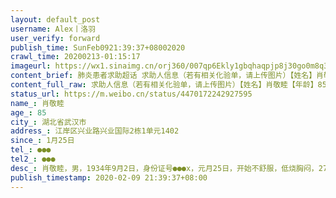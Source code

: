 ```yaml
---
layout: default_post
username: Alex丨洛羽
user_verify: forward
publish_time: SunFeb0921:39:37+08002020
crawl_time: 20200213-01:15:17
imageurl: https://wx1.sinaimg.cn/orj360/007qp6Ekly1gbqhaqpjp8j30go0m8q3f.jpg
content_brief: 肺炎患者求助超话 求助人信息（若有相关化验单，请上传图片）【姓名】肖敬睦【年龄】85【所在城市】湖北省武汉市【所在小区、社区】江岸区兴业路兴业国际2栋1单元1402【患病时间】1月25日【联系方式】●●●【其他紧急联系人】●●●【病情描述】肖敬睦，男，1934年9月2日，身份 ...全文
content_full_raw: 求助人信息（若有相关化验单，请上传图片）【姓名】肖敬睦【年龄】85【所在城市】湖北省武汉市【所在小区、社区】江岸区兴业路兴业国际2栋1单元1402【患病时间】1月25日【联系方式】●●●【其他紧急联系人】●●●【病情描述】肖敬睦，男，1934年9月2日，身份证号：●●●x，元月25日，开始不舒服，低烧胸闷，27日，病情加重，全身痛疼，不能起床。2日7日，去武汉市亚心医院看病，确诊为双肺感染呈毛玻璃状，9日核酸检测结果为阴性。
status_url: https://m.weibo.cn/status/4470172242927595
name_: 肖敬睦
age_: 85
city_: 湖北省武汉市
address_: 江岸区兴业路兴业国际2栋1单元1402
since_: 1月25日
tel_: ●●●
tel2_: ●●●
desc_: 肖敬睦，男，1934年9月2日，身份证号●●●x，元月25日，开始不舒服，低烧胸闷，27日，病情加重，全身痛疼，不能起床。2日7日，去武汉市亚心医院看病，确诊为双肺感染呈毛玻璃状，9日核酸检测结果为阴性。
publish_timestamp: 2020-02-09 21:39:37+08:00
---
```

